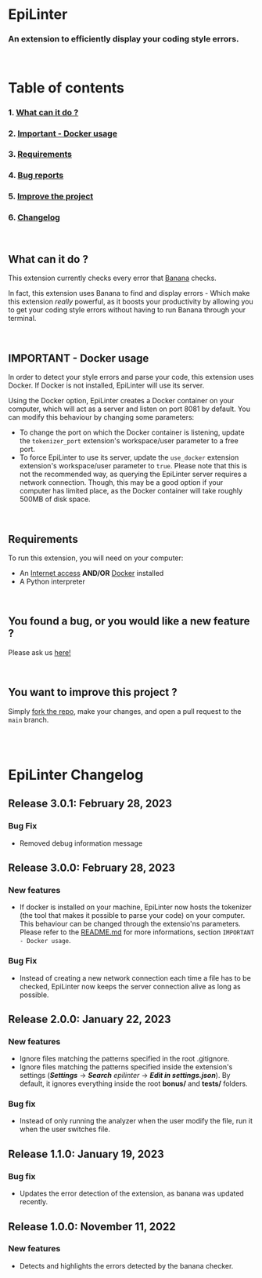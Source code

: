 # **EpiLinter**

### An extension to efficiently display your coding style errors.
<br>

# **Table of contents**

### **1. [What can it do ?](#what-can-it-do)**
### **2. [Important - Docker usage](#important---docker-usage)**
### **3. [Requirements](#requirements)**
### **4. [Bug reports](#you-found-a-bug-or-you-would-like-a-new-feature)**
### **5. [Improve the project](#you-want-to-improve-this-project)**
### **6. [Changelog](#epilinter-changelog)**
<br>

## **What can it do ?**
This extension currently checks every error that [Banana](https://github.com/Epitech/coding-style-checker) checks.

In fact, this extension uses Banana to find and display errors - Which make this extension *really* powerful, as it boosts your productivity by allowing you to get your coding style errors without having to run Banana through your terminal.

<br>

## **IMPORTANT - Docker usage**
In order to detect your style errors and parse your code, this extension uses Docker. If Docker is not installed, EpiLinter will use its server.

Using the Docker option, EpiLinter creates a Docker container on your computer, which will act as a server and listen on port 8081 by default. You can modify this behaviour by changing some parameters:
- To change the port on which the Docker container is listening, update the `tokenizer_port` extension's workspace/user parameter to a free port.
- To force EpiLinter to use its server, update the `use_docker` extension extension's workspace/user parameter to `true`. Please note that this is not the recommended way, as querying the EpiLinter server requires a network connection. Though, this may be a good option if your computer has limited place, as the Docker container will take roughly 500MB of disk space.

<br>

## **Requirements**

To run this extension, you will need on your computer:
* An [Internet access](https://fr.wikipedia.org/wiki/Internet) **AND/OR** [Docker](https://docs.docker.com/get-docker/) installed
* A Python interpreter

<br>

## **You found a bug, or you would like a new feature ?**
Please ask us [here!](https://github.com/Quentin-Desmettre/EpiLinter/issues/new)

<br>

## **You want to improve this project ?**
Simply [fork the repo](https://docs.github.com/en/get-started/quickstart/fork-a-repo), make your changes, and open a pull request to the `main` branch.

<br>
<br>

# **EpiLinter Changelog**

## **Release 3.0.1: February 28, 2023**
### Bug Fix
- Removed debug information message

## **Release 3.0.0: February 28, 2023**
### New features
- If docker is installed on your machine, EpiLinter now hosts the tokenizer (the tool that makes it possible to parse your code) on your computer. This behaviour can be changed through the extensio'ns parameters. Please refer to the [README.md](README.md) for more informations, section `IMPORTANT - Docker usage`.

### Bug Fix
- Instead of creating a new network connection each time a file has to be checked, EpiLinter now keeps the server connection alive as long as possible.

## **Release 2.0.0: January 22, 2023**
### New features
- Ignore files matching the patterns specified in the root .gitignore.
- Ignore files matching the patterns specified inside the extension's settings (***Settings*** &rarr; ***Search*** *epilinter* &rarr; ***Edit in settings.json***). By default, it ignores everything inside the root **bonus/** and **tests/** folders.
### Bug fix
- Instead of only running the analyzer when the user modify the file, run it when the user switches file.

## **Release 1.1.0: January 19, 2023**

### Bug fix
- Updates the error detection of the extension, as banana was updated recently.

## **Release 1.0.0: November 11, 2022**

### New features
- Detects and highlights the errors detected by the banana checker.

